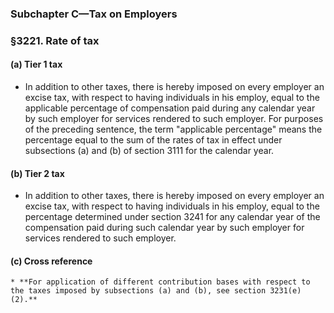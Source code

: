 ### **Subchapter C—Tax on Employers**

### §3221. Rate of tax
#### (a) Tier 1 tax
* In addition to other taxes, there is hereby imposed on every employer an excise tax, with respect to having individuals in his employ, equal to the applicable percentage of compensation paid during any calendar year by such employer for services rendered to such employer. For purposes of the preceding sentence, the term "applicable percentage" means the percentage equal to the sum of the rates of tax in effect under subsections (a) and (b) of section 3111 for the calendar year.

#### (b) Tier 2 tax
* In addition to other taxes, there is hereby imposed on every employer an excise tax, with respect to having individuals in his employ, equal to the percentage determined under section 3241 for any calendar year of the compensation paid during such calendar year by such employer for services rendered to such employer.

#### (c) Cross reference
    * **For application of different contribution bases with respect to the taxes imposed by subsections (a) and (b), see section 3231(e)(2).**